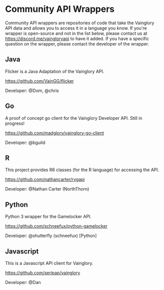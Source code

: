 # Community API Wrappers

Community API wrappers are repositories of code that take the Vainglory API data and allows you to access it in a language you know. If you're wrapper is open-source and not in the list below, please contact us at https://discord.me/vaingloryapi to have it added. If you have a specific question on the wrapper, please contact the developer of the wrapper.

## Java

Flicker is a Java Adaptation of the Vainglory API.

https://github.com/VainGG/flicker

Developer: @Dom, @chris 

## Go

A proof of concept go client for the Vainglory Developer API. Still in progress!

https://github.com/madglory/vainglory-go-client

Developer: @bguild

## R

This project provides R6 classes (for the R language) for accessing the API.

https://github.com/nathancarter/rvgapi

Developer: @Nathan Carter (NorthThorn)

## Python

Python 3 wrapper for the Gamelocker API.

https://github.com/schneefux/python-gamelocker

Developer: @shutterfly (schneefux) [Python]

## Javascript

This is a Javascript API client for Vainglory.

https://github.com/seripap/vainglory 

Developer: @Dan
